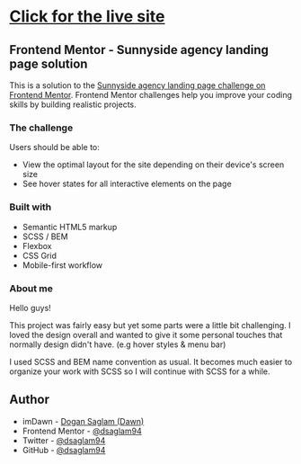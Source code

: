 # [Click for the live site](https://dsaglam94.github.io/Sunnyside__landing-page/)
## Frontend Mentor - Sunnyside agency landing page solution

This is a solution to the [Sunnyside agency landing page challenge on Frontend Mentor](https://www.frontendmentor.io/challenges/sunnyside-agency-landing-page-7yVs3B6ef). Frontend Mentor challenges help you improve your coding skills by building realistic projects.


### The challenge

Users should be able to:

- View the optimal layout for the site depending on their device's screen size
- See hover states for all interactive elements on the page

### Built with

- Semantic HTML5 markup
- SCSS / BEM
- Flexbox
- CSS Grid
- Mobile-first workflow

### About me

Hello guys! 

This project was fairly easy but yet some parts were a little bit challenging. I loved the design overall and wanted to give it some personal touches that normally design didn't have. (e.g hover styles & menu bar)

I used SCSS and BEM name convention as usual. It becomes much easier to organize your work with SCSS so I will continue with SCSS for a while. 



## Author

- imDawn - [Dogan Saglam (Dawn)](https://imdawn.netlify.app/)
- Frontend Mentor - [@dsaglam94](https://www.frontendmentor.io/profile/dsaglam94)
- Twitter - [@dsaglam94](https://www.twitter.com/dsaglam94)
- GitHub - [@dsaglam94](https://github.com/dsaglam94)
